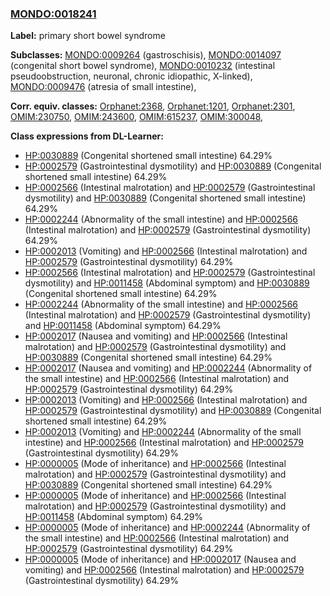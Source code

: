 
### [MONDO:0018241](http://purl.obolibrary.org/obo/MONDO_0018241)
**Label:** primary short bowel syndrome

**Subclasses:** [MONDO:0009264](http://purl.obolibrary.org/obo/MONDO_0009264) (gastroschisis), [MONDO:0014097](http://purl.obolibrary.org/obo/MONDO_0014097) (congenital short bowel syndrome), [MONDO:0010232](http://purl.obolibrary.org/obo/MONDO_0010232) (intestinal pseudoobstruction, neuronal, chronic idiopathic, X-linked), [MONDO:0009476](http://purl.obolibrary.org/obo/MONDO_0009476) (atresia of small intestine), 

**Corr. equiv. classes:** [Orphanet:2368](http://www.orpha.net/ORDO/Orphanet_2368), [Orphanet:1201](http://www.orpha.net/ORDO/Orphanet_1201), [Orphanet:2301](http://www.orpha.net/ORDO/Orphanet_2301), [OMIM:230750](http://purl.obolibrary.org/obo/OMIM_230750), [OMIM:243600](http://purl.obolibrary.org/obo/OMIM_243600), [OMIM:615237](http://purl.obolibrary.org/obo/OMIM_615237), [OMIM:300048](http://purl.obolibrary.org/obo/OMIM_300048), 

**Class expressions from DL-Learner:**

- [HP:0030889](http://purl.obolibrary.org/obo/HP_0030889) (Congenital shortened small intestine) 64.29%
- [HP:0002579](http://purl.obolibrary.org/obo/HP_0002579) (Gastrointestinal dysmotility) and [HP:0030889](http://purl.obolibrary.org/obo/HP_0030889) (Congenital shortened small intestine) 64.29%
- [HP:0002566](http://purl.obolibrary.org/obo/HP_0002566) (Intestinal malrotation) and [HP:0002579](http://purl.obolibrary.org/obo/HP_0002579) (Gastrointestinal dysmotility) and [HP:0030889](http://purl.obolibrary.org/obo/HP_0030889) (Congenital shortened small intestine) 64.29%
- [HP:0002244](http://purl.obolibrary.org/obo/HP_0002244) (Abnormality of the small intestine) and [HP:0002566](http://purl.obolibrary.org/obo/HP_0002566) (Intestinal malrotation) and [HP:0002579](http://purl.obolibrary.org/obo/HP_0002579) (Gastrointestinal dysmotility) 64.29%
- [HP:0002013](http://purl.obolibrary.org/obo/HP_0002013) (Vomiting) and [HP:0002566](http://purl.obolibrary.org/obo/HP_0002566) (Intestinal malrotation) and [HP:0002579](http://purl.obolibrary.org/obo/HP_0002579) (Gastrointestinal dysmotility) 64.29%
- [HP:0002566](http://purl.obolibrary.org/obo/HP_0002566) (Intestinal malrotation) and [HP:0002579](http://purl.obolibrary.org/obo/HP_0002579) (Gastrointestinal dysmotility) and [HP:0011458](http://purl.obolibrary.org/obo/HP_0011458) (Abdominal symptom) and [HP:0030889](http://purl.obolibrary.org/obo/HP_0030889) (Congenital shortened small intestine) 64.29%
- [HP:0002244](http://purl.obolibrary.org/obo/HP_0002244) (Abnormality of the small intestine) and [HP:0002566](http://purl.obolibrary.org/obo/HP_0002566) (Intestinal malrotation) and [HP:0002579](http://purl.obolibrary.org/obo/HP_0002579) (Gastrointestinal dysmotility) and [HP:0011458](http://purl.obolibrary.org/obo/HP_0011458) (Abdominal symptom) 64.29%
- [HP:0002017](http://purl.obolibrary.org/obo/HP_0002017) (Nausea and vomiting) and [HP:0002566](http://purl.obolibrary.org/obo/HP_0002566) (Intestinal malrotation) and [HP:0002579](http://purl.obolibrary.org/obo/HP_0002579) (Gastrointestinal dysmotility) and [HP:0030889](http://purl.obolibrary.org/obo/HP_0030889) (Congenital shortened small intestine) 64.29%
- [HP:0002017](http://purl.obolibrary.org/obo/HP_0002017) (Nausea and vomiting) and [HP:0002244](http://purl.obolibrary.org/obo/HP_0002244) (Abnormality of the small intestine) and [HP:0002566](http://purl.obolibrary.org/obo/HP_0002566) (Intestinal malrotation) and [HP:0002579](http://purl.obolibrary.org/obo/HP_0002579) (Gastrointestinal dysmotility) 64.29%
- [HP:0002013](http://purl.obolibrary.org/obo/HP_0002013) (Vomiting) and [HP:0002566](http://purl.obolibrary.org/obo/HP_0002566) (Intestinal malrotation) and [HP:0002579](http://purl.obolibrary.org/obo/HP_0002579) (Gastrointestinal dysmotility) and [HP:0030889](http://purl.obolibrary.org/obo/HP_0030889) (Congenital shortened small intestine) 64.29%
- [HP:0002013](http://purl.obolibrary.org/obo/HP_0002013) (Vomiting) and [HP:0002244](http://purl.obolibrary.org/obo/HP_0002244) (Abnormality of the small intestine) and [HP:0002566](http://purl.obolibrary.org/obo/HP_0002566) (Intestinal malrotation) and [HP:0002579](http://purl.obolibrary.org/obo/HP_0002579) (Gastrointestinal dysmotility) 64.29%
- [HP:0000005](http://purl.obolibrary.org/obo/HP_0000005) (Mode of inheritance) and [HP:0002566](http://purl.obolibrary.org/obo/HP_0002566) (Intestinal malrotation) and [HP:0002579](http://purl.obolibrary.org/obo/HP_0002579) (Gastrointestinal dysmotility) and [HP:0030889](http://purl.obolibrary.org/obo/HP_0030889) (Congenital shortened small intestine) 64.29%
- [HP:0000005](http://purl.obolibrary.org/obo/HP_0000005) (Mode of inheritance) and [HP:0002566](http://purl.obolibrary.org/obo/HP_0002566) (Intestinal malrotation) and [HP:0002579](http://purl.obolibrary.org/obo/HP_0002579) (Gastrointestinal dysmotility) and [HP:0011458](http://purl.obolibrary.org/obo/HP_0011458) (Abdominal symptom) 64.29%
- [HP:0000005](http://purl.obolibrary.org/obo/HP_0000005) (Mode of inheritance) and [HP:0002244](http://purl.obolibrary.org/obo/HP_0002244) (Abnormality of the small intestine) and [HP:0002566](http://purl.obolibrary.org/obo/HP_0002566) (Intestinal malrotation) and [HP:0002579](http://purl.obolibrary.org/obo/HP_0002579) (Gastrointestinal dysmotility) 64.29%
- [HP:0000005](http://purl.obolibrary.org/obo/HP_0000005) (Mode of inheritance) and [HP:0002017](http://purl.obolibrary.org/obo/HP_0002017) (Nausea and vomiting) and [HP:0002566](http://purl.obolibrary.org/obo/HP_0002566) (Intestinal malrotation) and [HP:0002579](http://purl.obolibrary.org/obo/HP_0002579) (Gastrointestinal dysmotility) 64.29%


